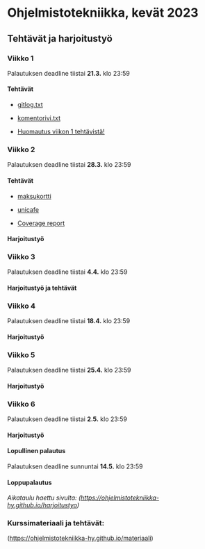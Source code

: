 # Ohjelmistotekniikka, kevät 2023

## Tehtävät ja harjoitustyö

### Viikko 1
Palautuksen deadline tiistai __21.3.__ klo 23:59
#### Tehtävät
- [gitlog.txt](https://github.com/SaijaGit/ot-harjoitustyo/blob/main/laskarit/viikko1/gitlog.txt)

- [komentorivi.txt](https://github.com/SaijaGit/ot-harjoitustyo/blob/main/laskarit/viikko1/komentorivi.txt)

- [Huomautus viikon 1 tehtävistä!](https://github.com/SaijaGit/ot-harjoitustyo/blob/main/laskarit/viikko1/Huomautus%20viikon%201%20teht%C3%A4vist%C3%A4!)


### Viikko 2
Palautuksen deadline tiistai __28.3.__ klo 23:59
#### Tehtävät
- [maksukortti](https://github.com/SaijaGit/ot-harjoitustyo/tree/main/laskarit/viikko2/maksukortti)

- [unicafe](https://github.com/SaijaGit/ot-harjoitustyo/tree/main/laskarit/viikko2/unicafe)

- [Coverage report](https://github.com/SaijaGit/ot-harjoitustyo/blob/main/laskarit/viikko2/Screenshot%202023-03-23%20at%2003-09-46%20Coverage%20report.png)

#### Harjoitustyö



### Viikko 3
Palautuksen deadline tiistai __4.4.__ klo 23:59
#### Harjoitustyö ja tehtävät



### Viikko 4
Palautuksen deadline tiistai __18.4.__ klo 23:59
#### Harjoitustyö



### Viikko 5
Palautuksen deadline tiistai __25.4.__ klo 23:59
#### Harjoitustyö



### Viikko 6
Palautuksen deadline tiistai __2.5.__ klo 23:59
#### Harjoitustyö



#### Lopullinen palautus
Palautuksen deadline sunnuntai __14.5.__ klo 23:59
#### Loppupalautus



_Aikataulu haettu sivulta: (https://ohjelmistotekniikka-hy.github.io/harjoitustyo)_



### Kurssimateriaali ja tehtävät:
(https://ohjelmistotekniikka-hy.github.io/materiaali)
